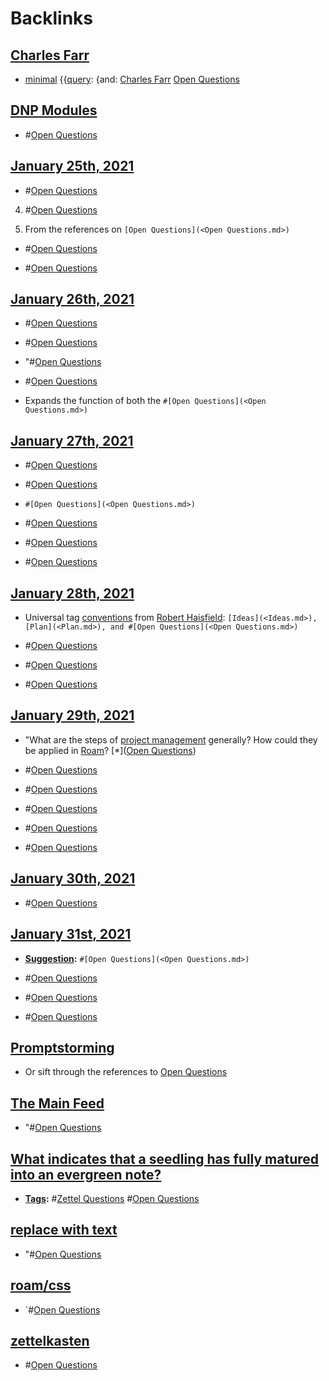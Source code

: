 
# Backlinks
## [Charles Farr](<Charles Farr.md>)
- [minimal](<minimal.md>) {{[query](<query.md>): {and: [Charles Farr](<Charles Farr.md>) [Open Questions](<Open Questions.md>)

## [DNP Modules](<DNP Modules.md>)
- #[Open Questions](<Open Questions.md>)

## [January 25th, 2021](<January 25th, 2021.md>)
- #[Open Questions](<Open Questions.md>)

4. #[Open Questions](<Open Questions.md>)

3. From the references on `[Open Questions](<Open Questions.md>)`

- #[Open Questions](<Open Questions.md>)

- #[Open Questions](<Open Questions.md>)

## [January 26th, 2021](<January 26th, 2021.md>)
- #[Open Questions](<Open Questions.md>)

- #[Open Questions](<Open Questions.md>)

- "#[Open Questions](<Open Questions.md>)

- #[Open Questions](<Open Questions.md>)

- Expands the function of both the `#[Open Questions](<Open Questions.md>)`

## [January 27th, 2021](<January 27th, 2021.md>)
- #[Open Questions](<Open Questions.md>)

- #[Open Questions](<Open Questions.md>)

- `#[Open Questions](<Open Questions.md>)`

- #[Open Questions](<Open Questions.md>)

- #[Open Questions](<Open Questions.md>)

- #[Open Questions](<Open Questions.md>)

## [January 28th, 2021](<January 28th, 2021.md>)
- Universal tag [conventions](<conventions.md>) from [Robert Haisfield](<Robert Haisfield.md>): `[Ideas](<Ideas.md>), [Plan](<Plan.md>), and #[Open Questions](<Open Questions.md>)`

- #[Open Questions](<Open Questions.md>)

- #[Open Questions](<Open Questions.md>)

- #[Open Questions](<Open Questions.md>)

## [January 29th, 2021](<January 29th, 2021.md>)
- "What are the steps of [project management](<project management.md>) generally? How could they be applied in [Roam](<Roam.md>)? [*]([Open Questions](<Open Questions.md>))

- #[Open Questions](<Open Questions.md>)

- #[Open Questions](<Open Questions.md>)

- #[Open Questions](<Open Questions.md>)

- #[Open Questions](<Open Questions.md>)

- #[Open Questions](<Open Questions.md>)

## [January 30th, 2021](<January 30th, 2021.md>)
- #[Open Questions](<Open Questions.md>)

## [January 31st, 2021](<January 31st, 2021.md>)
- **[Suggestion](<Suggestion.md>):** `#[Open Questions](<Open Questions.md>)`

- #[Open Questions](<Open Questions.md>)

- #[Open Questions](<Open Questions.md>)

- #[Open Questions](<Open Questions.md>)

## [Promptstorming](<Promptstorming.md>)
- Or sift through the references to [Open Questions](<Open Questions.md>)

## [The Main Feed](<The Main Feed.md>)
- "#[Open Questions](<Open Questions.md>)

## [What indicates that a seedling has fully matured into an evergreen note?](<What indicates that a seedling has fully matured into an evergreen note?.md>)
- **[Tags](<Tags.md>):** #[Zettel Questions](<Zettel Questions.md>) #[Open Questions](<Open Questions.md>)

## [replace with text](<replace with text.md>)
- "#[Open Questions](<Open Questions.md>)

## [roam/css](<roam/css.md>)
- `#[Open Questions](<Open Questions.md>)

## [zettelkasten](<zettelkasten.md>)
- #[Open Questions](<Open Questions.md>)

